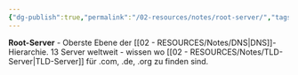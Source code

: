 ```yaml
---
{"dg-publish":true,"permalink":"/02-resources/notes/root-server/","tags":["informatik/netzwerk/dns/hierarchie","informatik/netzwerk/internet/wurzel","informatik/netzwerk/dns"],"noteIcon":"","updated":"2025-10-29T12:59:09.849+01:00"}
---
```



**Root-Server** - Oberste Ebene der [[02 - RESOURCES/Notes/DNS\|DNS]]-Hierarchie.
13 Server weltweit - wissen wo [[02 - RESOURCES/Notes/TLD-Server\|TLD-Server]] für .com, .de, .org zu finden sind.